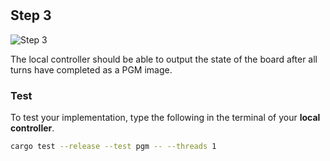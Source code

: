 <!--@include: index.md-->
#

## Step 3

![Step 3](/assets/cw_diagrams-Distributed_3.png)

The local controller should be able to output the state of the board after all turns have completed as a PGM image.

### Test

To test your implementation, type the following in the terminal of your **local controller**.

```bash
cargo test --release --test pgm -- --threads 1
```
